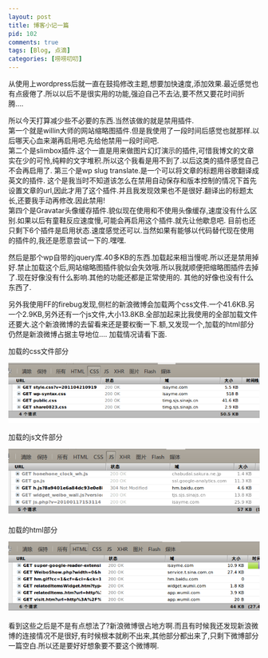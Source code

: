 ```yaml
---
layout: post
title: 博客小记一篇
pid: 102
comments: true
tags: [Blog, 点滴]
categories: [唠唠叨叨]
---
```

从使用上wordpress后就一直在鼓捣修改主题,想要加快速度,添加效果.最近感觉也有点疲倦了.所以以后不是很实用的功能,强迫自己不去沾,要不然又要花时间折腾....

所以今天打算减少些不必要的东西.当然该做的就是禁用插件.  
第一个就是willin大师的网站缩略图插件.但是我使用了一段时间后感觉也就那样.以后哪天心血来潮再启用吧.先给他禁用一段时间吧.  
第二个是slimbox插件.这个一直是用来做图片幻灯演示的插件,可惜我博文的文章实在少的可怜,纯粹的文字堆积.所以这个我看是用不到了.以后这类的插件感觉自己不会再启用了.
第三个是wp slug translate.是一个可以将文章的标题用谷歌翻译成英文的插件.  这个是我当时不知道该怎么在禁用自动保存和版本控制的情况下首先设置文章的url,因此才用了这个插件.并且我发现效果也不是很好.翻译出的标题太长,还要我手动再修改.因此禁用!  
第四个是Gravatar头像缓存插件.貌似现在使用和不使用头像缓存,速度没有什么区别.如果以后有童鞋反应速度慢,可能会再启用这个插件.就先让他歇息吧.
目前也还只剩下6个插件是启用状态.速度感觉还可以.当然如果有能够以代码替代现在使用的插件的,我还是愿意尝试一下的.嘿嘿.

然后是那个wp自带的jquery库.40多KB的东西.加载起来相当慢呢.所以还是禁用掉好.禁止加载这个后,网站缩略图插件貌似会失效哦.所以我就顺便把缩略图插件去掉了.现在好像没有什么影响.其他的功能还都是正常使用的.
其他的好像也没有什么东西了.

另外我使用FF的firebug发现,侧栏的新浪微博会加载两个css文件.一个41.6KB.另一个2.9KB,另外还有一个js文件,大小13.8KB.全部加起来比我使用的全部加载文件还要大.这个新浪微博的去留看来还是要权衡一下.额,又发现一个,加载的html部分仍然是新浪微博占据主导地位....
加载情况请看下面.

加载的css文件部分

![](/uploads/2011/04/22_01.png)

加载的js文件部分

![](/uploads/2011/04/22_02.png)

加载的html部分

![](/uploads/2011/04/22_03.png)

看到这些之后是不是有点想法了?新浪微博很占地方啊.而且有时候我还发现新浪微博的连接情况不是很好,有时候根本就刷不出来,其他部分都出来了,只剩下微博部分一篇空白.所以还是要好好想象要不要这个微博啊.
